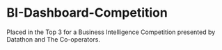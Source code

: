 # BI-Dashboard-Competition
Placed in the Top 3 for a Business Intelligence Competition presented by Datathon and The Co-operators.

